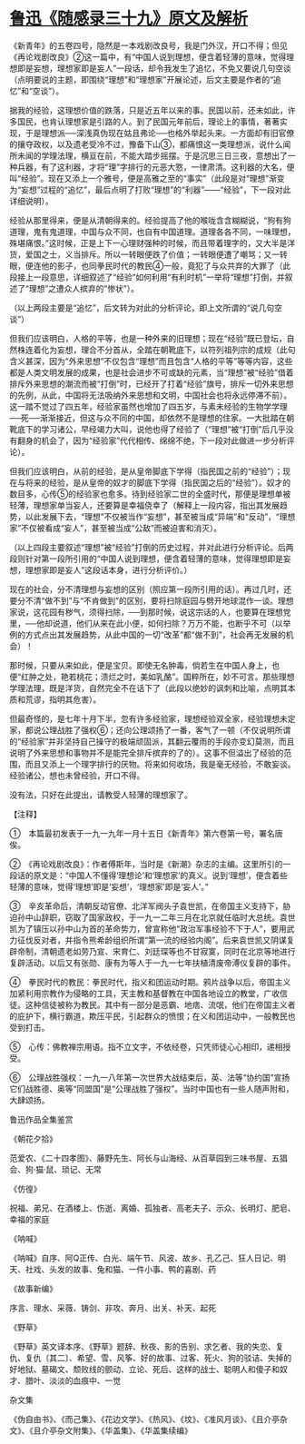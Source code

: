 # [鲁迅《随感录三十九》原文及解析](https://www.vrrw.net/wx/7555.html)

《新青年》的五卷四号，隐然是一本戏剧改良号，我是门外汉，开口不得；但见《再论戏剧改良》②这一篇中，有“中国人说到理想，便含着轻薄的意味，觉得理想即是妄想，理想家即是妄人”一段话，却令我发生了追忆，不免又要说几句空谈（点明要说的主题，即围绕“理想”和“理想家”开展论述，后文主要是作者的“追忆”和“空谈”）。



据我的经验，这理想价值的跌落，只是近五年以来的事。民国以前，还未如此，许多国民，也肯认理想家是引路的人。到了民国元年前后，理论上的事情，著著实现，于是理想派──深浅真伪现在姑且弗论──也格外举起头来。一方面却有旧官僚的攘夺政权，以及遗老受冷不过，豫备下山③，都痛恨这一类理想派，说什么闻所未闻的学理法理，横亘在前，不能大踏步摇摆。于是沉思三日三夜，意想出了一种兵器，有了这利器，才将“理”字排行的元恶大憝，一律肃清。这利器的大名，便叫“经验”。现在又添上一个雅号，便是高雅之至的“事实”（此段是对“理想”渐变为“妄想”过程的“追忆”，最后点明了打败“理想”的“利器”——“经验”，下一段对此详细说明）。

经验从那里得来，便是从清朝得来的。经验提高了他的喉咙含含糊糊说，“狗有狗道理，鬼有鬼道理，中国与众不同，也自有中国道理。道理各各不同，一味理想，殊堪痛恨。”这时候，正是上下一心理财强种的时候，而且带着理字的，又大半是洋货，爱国之士，义当排斥。所以一转眼便跌了价值；一转眼便遭了嘲骂；又一转眼，便连他的影子，也同拳民时代的教民④一般，竟犯了与众共弃的大罪了（此段接上一段意思，详细叙述了“经验”如何利用“有利时机”一举将“理想”打倒，并叙述了“理想”之遭众人摈弃的“惨状”）。

（以上两段主要是“追忆”，后文转为对此的分析评论，即上文所谓的“说几句空谈”）

但我们应该明白，人格的平等，也是一种外来的旧理想；现在“经验”既已登坛，自然株连着化为妄想，理合不分首从，全踏在朝靴底下，以符列祖列宗的成规（此句含义甚深，因为“外来思想”不仅包含“理想”而且包含“人格的平等”等等内容，这些都是人类文明发展的成果，也是社会进步不可或缺的元素，当“理想”被“经验”借着排斥外来思想的潮流而被“打倒”时，已经开了打着“经验”旗号，排斥一切外来思想的先例，从此，中国将无法吸纳外来思想和文明，中国社会也将永远停滞不前）。这一踏不觉过了四五年，经验家虽然也增加了四五岁，与素未经验的生物学学理──死──渐渐接近，但这与众不同的中国，却依然不是理想的住家。一大批踏在朝靴底下的学习诸公，早经竭力大叫，说他也得了经验了（“理想”被“打倒”后几乎没有翻身的机会了，因为“经验家”代代相传、绵绵不绝，下一段对此做进一步分析评论）。

但我们应该明白，从前的经验，是从皇帝脚底下学得（指民国之前的“经验”）；现在与将来的经验，是从皇帝的奴才的脚底下学得（指民国之后的“经验”）。奴才的数目多，心传⑤的经验家也愈多。待到经验家二世的全盛时代，那便是理想单被轻薄，理想家单当妄人，还要算是幸福侥幸了（解释上一段内容，指出其发展趋势，以此发展下去，“理想”不仅被当作“妄想”，甚至被当成“异端”和“反动”，“理想家”不仅被看成“妄人”，甚至被当成“公敌”而被迫害和消灭）。

（以上四段主要叙述“理想”被“经验”打倒的历史过程，并对此进行分析评论。后两段则针对第一段所引用的“中国人说到理想，便含着轻薄的意味，觉得理想即是妄想，理想家即是妄人”这段话本身，进行分析评价。）

现在的社会，分不清理想与妄想的区别（照应第一段所引用的话）。再过几时，还要分不清“做不到”与“不肯做到”的区别，要将扫除庭园与劈开地球混作一谈。理想家说，这花园有秽气，须得扫除，──到那时候，说这宗话的人，也要算在理想党里，──他却说道，他们从来在此小便，如何扫除？万万不能，也断乎不可（以举例的方式点出其发展趋势，从此中国的一切“改革”都“做不到”，社会再无发展的机会）！

那时候，只要从来如此，便是宝贝。即使无名肿毒，倘若生在中国人身上，也便“红肿之处，艳若桃花；溃烂之时，美如乳酪”。国粹所在，妙不可言。那些理想学理法理，既是洋货，自然完全不在话下了（此段以绝妙的讽刺和比喻，点明其本质和荒谬，指明其危害）。

但最奇怪的，是七年十月下半，忽有许多经验家，理想经验双全家，经验理想未定家，都说公理战胜了强权⑥；还向公理颂扬了一番，客气了一顿（不仅说明所谓的“经验家”并非坚持自己操守的极端顽固派，其翻云覆雨的手段亦变幻莫测，而且说明了外来思想和事物并不是能完全排斥摈弃的了的）。这事不但溢出了经验的范围，而且又添上一个理字排行的厌物。将来如何收场，我是毫无经验，不敢妄谈。经验诸公，想也未曾经验，开口不得。

没有法，只好在此提出，请教受人轻薄的理想家了。





【注释】

①　本篇最初发表于一九一九年一月十五日《新青年》第六卷第一号，署名唐俟。

②　《再论戏剧改良》：作者傅斯年，当时是《新潮》杂志的主编。这里所引的一段话的原文是：“中国人不懂得‘理想论’和‘理想家’的真义。说到‘理想’，便含着些轻薄的意味，觉得‘理想’即是‘妄想’，‘理想家’即是‘妄人’。”

③　辛亥革命后，清朝反动官僚、北洋军阀头子袁世凯，在帝国主义支持下，胁迫孙中山辞职，窃取了国家政权，于一九一二年三月在北京就任临时大总统。袁世凯为了镇压以孙中山为首的革命势力，曾宣称他“政治军事经验不下于人”，要用武力征伐反对者，并指令熊希龄组织所谓“第一流的经验内阁”。后来袁世凯又阴谋复辟帝制，清朝遗老如劳乃宣、宋育仁、刘廷琛等也不甘寂寞，同时在北京等地进行复辟活动。以后又有张勋、康有为等人于一九一七年扶植清废帝溥仪复辟的事件。

④　拳民时代的教民：拳民时代，指义和团运动时期。鸦片战争以后，帝国主义加紧利用宗教作为侵略的工具，天主教和基督教在中国各地设立的教堂，广收信徒。这种信徒被称为教民。其中有一部分是恶霸、地痞、流氓，他们在帝国主义者的庇护下，横行霸道，欺压平民，引起群众的愤恨；在义和团运动中，一般教民也受到打击。

⑤　心传：佛教禅宗用语。指不立文字，不依经卷，只凭师徒心心相印，递相授受。

⑥　公理战胜强权：一九一八年第一次世界大战结束后，英、法等“协约国”宣扬它们战胜德、奥等“同盟国”是“公理战胜了强权”。当时中国也有一些人随声附和，大肆颂扬。

鲁迅作品全集鉴赏

《朝花夕拾》

范爱农、《二十四孝图》、藤野先生、阿长与山海经、从百草园到三味书屋、五猖会、狗·猫·鼠、琐记、无常

《仿徨》

祝福、弟兄、在酒楼上、伤逝、离婚、孤独者、高老夫子、示众、长明灯、肥皂、幸福的家庭

《呐喊》

《呐喊》自序、阿Q正传、白光、端午节、风波、故乡、孔乙己、狂人日记、明天、社戏、头发的故事、兔和猫、一件小事、鸭的喜剧、药

《故事新编》

序言、理水、采薇、铸剑、非攻、奔月、出关、补天、起死

《野草》

《野草》英文译本序、《野草》题辞、秋夜、影的告别、求乞者、我的失恋、复仇、复仇〔其二〕、希望、雪、风筝、好的故事、过客、死火、狗的驳诘、失掉的好地狱、墓碣文、颓败线的颤动、立论、死后、这样的战士、聪明人和傻子和奴才、腊叶、淡淡的血痕中、一觉

杂文集

《伪自由书》、《而己集》、《花边文学》、《热风》、《坟》、《准风月谈》、《且介亭杂文》、《且介亭杂文附集》、《华盖集》、《华盖集续编》

